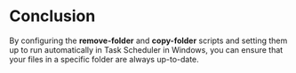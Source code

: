 # Conclusion

By configuring the **remove-folder** and **copy-folder** scripts and setting them up to run automatically in Task Scheduler in Windows, you can ensure that your files in a specific folder are always up-to-date.
